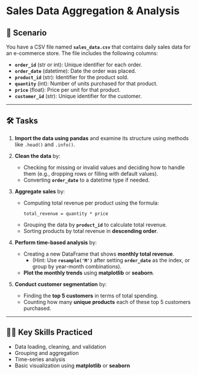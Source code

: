 # Sales Data Aggregation & Analysis

## 📄 Scenario
You have a CSV file named **`sales_data.csv`** that contains daily sales data for an e-commerce store. The file includes the following columns:

- **`order_id`** (str or int): Unique identifier for each order.
- **`order_date`** (datetime): Date the order was placed.
- **`product_id`** (str): Identifier for the product sold.
- **`quantity`** (int): Number of units purchased for that product.
- **`price`** (float): Price per unit for that product.
- **`customer_id`** (str): Unique identifier for the customer.

---

## 🛠️ Tasks
1. **Import the data using pandas** and examine its structure using methods like `.head()` and `.info()`.

2. **Clean the data** by:
   - Checking for missing or invalid values and deciding how to handle them (e.g., dropping rows or filling with default values).
   - Converting **`order_date`** to a datetime type if needed.

3. **Aggregate sales** by:
   - Computing total revenue per product using the formula:
     ```
     total_revenue = quantity * price
     ```
   - Grouping the data by **`product_id`** to calculate total revenue.
   - Sorting products by total revenue in **descending order**.

4. **Perform time-based analysis** by:
   - Creating a new DataFrame that shows **monthly total revenue**.
     - (Hint: Use **`resample('M')`** after setting **`order_date`** as the index, or group by year-month combinations).
   - **Plot the monthly trends** using **matplotlib** or **seaborn**.

5. **Conduct customer segmentation** by:
   - Finding the **top 5 customers** in terms of total spending.
   - Counting how many **unique products** each of these top 5 customers purchased.

---

## 🧑‍💻 Key Skills Practiced
- Data loading, cleaning, and validation
- Grouping and aggregation
- Time-series analysis
- Basic visualization using **matplotlib** or **seaborn**